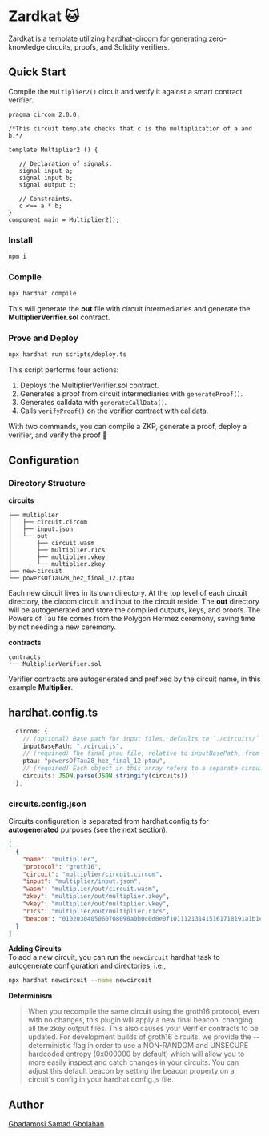 # Zardkat 🐱

Zardkat is a template utilizing [hardhat-circom](https://github.com/projectsophon/hardhat-circom) for generating zero-knowledge circuits, proofs, and Solidity verifiers.

## Quick Start
Compile the `Multiplier2()` circuit and verify it against a smart contract verifier.

```circom
pragma circom 2.0.0;

/*This circuit template checks that c is the multiplication of a and b.*/  

template Multiplier2 () {  

   // Declaration of signals.  
   signal input a;  
   signal input b;  
   signal output c;  

   // Constraints.  
   c <== a * b;  
}
component main = Multiplier2();
```

### Install
```bash
npm i
```

### Compile
```bash
npx hardhat compile
```
This will generate the **out** file with circuit intermediaries and generate the **MultiplierVerifier.sol** contract.

### Prove and Deploy
```bash
npx hardhat run scripts/deploy.ts
```
This script performs four actions:
1. Deploys the MultiplierVerifier.sol contract.
2. Generates a proof from circuit intermediaries with `generateProof()`.
3. Generates calldata with `generateCallData()`.
4. Calls `verifyProof()` on the verifier contract with calldata.

With two commands, you can compile a ZKP, generate a proof, deploy a verifier, and verify the proof 🎉

## Configuration
### Directory Structure
**circuits**
```
├── multiplier
│   ├── circuit.circom
│   ├── input.json
│   └── out
│       ├── circuit.wasm
│       ├── multiplier.r1cs
│       ├── multiplier.vkey
│       └── multiplier.zkey
├── new-circuit
└── powersOfTau28_hez_final_12.ptau
```
Each new circuit lives in its own directory. At the top level of each circuit directory, the circom circuit and input to the circuit reside. The **out** directory will be autogenerated and store the compiled outputs, keys, and proofs. The Powers of Tau file comes from the Polygon Hermez ceremony, saving time by not needing a new ceremony.

**contracts**
```
contracts
└── MultiplierVerifier.sol
```
Verifier contracts are autogenerated and prefixed by the circuit name, in this example **Multiplier**.

## hardhat.config.ts
```typescript
  circom: {
    // (optional) Base path for input files, defaults to `./circuits/`
    inputBasePath: "./circuits",
    // (required) The final ptau file, relative to inputBasePath, from a Phase 1 ceremony
    ptau: "powersOfTau28_hez_final_12.ptau",
    // (required) Each object in this array refers to a separate circuit
    circuits: JSON.parse(JSON.stringify(circuits))
  },
```
### circuits.config.json
Circuits configuration is separated from hardhat.config.ts for **autogenerated** purposes (see the next section).
```json
[
  {
    "name": "multiplier",
    "protocol": "groth16",
    "circuit": "multiplier/circuit.circom",
    "input": "multiplier/input.json",
    "wasm": "multiplier/out/circuit.wasm",
    "zkey": "multiplier/out/multiplier.zkey",
    "vkey": "multiplier/out/multiplier.vkey",
    "r1cs": "multiplier/out/multiplier.r1cs",
    "beacon": "0102030405060708090a0b0c0d0e0f101112131415161718191a1b1c1d1e1f"
  }
]
```

**Adding Circuits**   
To add a new circuit, you can run the `newcircuit` hardhat task to autogenerate configuration and directories, i.e.,  
```bash
npx hardhat newcircuit --name newcircuit
```

**Determinism**
> When you recompile the same circuit using the groth16 protocol, even with no changes, this plugin will apply a new final beacon, changing all the zkey output files. This also causes your Verifier contracts to be updated.
> For development builds of groth16 circuits, we provide the --deterministic flag in order to use a NON-RANDOM and UNSECURE hardcoded entropy (0x000000 by default) which will allow you to more easily inspect and catch changes in your circuits. You can adjust this default beacon by setting the beacon property on a circuit's config in your hardhat.config.js file.


## Author

[Gbadamosi Samad Gbolahan](https://github.com/Samadg)